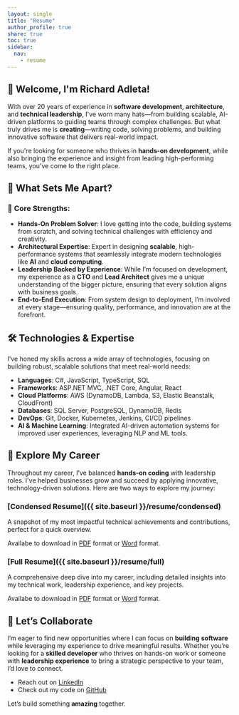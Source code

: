 ```yaml
---
layout: single
title: "Resume"
author_profile: true
share: true
toc: true
sidebar:
  nav:
    - resume
---
```


## 👋 Welcome, I'm Richard Adleta!

With over 20 years of experience in **software development**, **architecture**, and **technical leadership**, I've worn many hats—from building scalable, AI-driven platforms to guiding teams through complex challenges. But what truly drives me is **creating**—writing code, solving problems, and building innovative software that delivers real-world impact.

If you're looking for someone who thrives in **hands-on development**, while also bringing the experience and insight from leading high-performing teams, you've come to the right place.

## 🚀 **What Sets Me Apart?**

### 🔑 **Core Strengths:**

- **Hands-On Problem Solver**: I love getting into the code, building systems from scratch, and solving technical challenges with efficiency and creativity.
- **Architectural Expertise**: Expert in designing **scalable**, high-performance systems that seamlessly integrate modern technologies like **AI** and **cloud computing**.
- **Leadership Backed by Experience**: While I’m focused on development, my experience as a **CTO** and **Lead Architect** gives me a unique understanding of the bigger picture, ensuring that every solution aligns with business goals.
- **End-to-End Execution**: From system design to deployment, I’m involved at every stage—ensuring quality, performance, and innovation are at the forefront.

## 🛠 **Technologies & Expertise**

I’ve honed my skills across a wide array of technologies, focusing on building robust, scalable solutions that meet real-world needs:

- **Languages**: C#, JavaScript, TypeScript, SQL
- **Frameworks**: ASP.NET MVC, .NET Core, Angular, React
- **Cloud Platforms**: AWS (DynamoDB, Lambda, S3, Elastic Beanstalk, CloudFront)
- **Databases**: SQL Server, PostgreSQL, DynamoDB, Redis
- **DevOps**: Git, Docker, Kubernetes, Jenkins, CI/CD pipelines
- **AI & Machine Learning**: Integrated AI-driven automation systems for improved user experiences, leveraging NLP and ML tools.

## 🌟 **Explore My Career**

Throughout my career, I’ve balanced **hands-on coding** with leadership roles. I've helped businesses grow and succeed by applying innovative, technology-driven solutions. Here are two ways to explore my journey:

### [Condensed Resume]({{ site.baseurl }}/resume/condensed)

A snapshot of my most impactful technical achievements and contributions, perfect for a quick overview.

Availabe to download in [PDF](/assets/files/Adleta%20Richard%20-%20Resume%20-%20Condensed%20-%202024-09-19.pdf) format or [Word](/assets/files/Adleta%20Richard%20-%20Resume%20-%20Condensed%20-%202024-09-19.docx) format.

### [Full Resume]({{ site.baseurl }}/resume/full)

A comprehensive deep dive into my career, including detailed insights into my technical work, leadership experience, and key projects.

Availabe to download in [PDF](/assets/files/Adleta%20Richard%20-%20Resume%20-%20Full%20-%202024-09-19.pdf) format or [Word](/assets/files/Adleta%20Richard%20-%20Resume%20-%20Full%20-%202024-09-19.docx) format.

## 🤝 **Let’s Collaborate**

I’m eager to find new opportunities where I can focus on **building software** while leveraging my experience to drive meaningful results. Whether you’re looking for a **skilled developer** who thrives on hands-on work or someone with **leadership experience** to bring a strategic perspective to your team, I’d love to connect.

- Reach out on [LinkedIn](https://www.linkedin.com/in/radleta)
- Check out my code on [GitHub](https://github.com/radleta)

Let’s build something **amazing** together.
